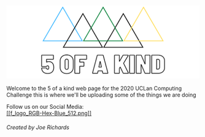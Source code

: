 <img src="Facebook%20Banner.png" /><br/>

Welcome to the 5 of a kind web page for the 2020 UCLan Computing Challenge this is where we'll be uploading some of the things we are doing


Follow us on our Social Media: <br/>
[[[f_logo_RGB-Hex-Blue_512.png]]](https://www.facebook.com/fiveofakindltd) 

###### Created by Joe Richards
